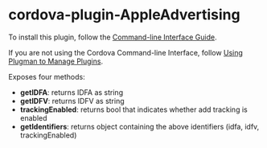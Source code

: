 cordova-plugin-AppleAdvertising
======================
To install this plugin, follow the [Command-line Interface Guide](http://cordova.apache.org/docs/en/edge/guide_cli_index.md.html#The%20Command-line%20Interface).

If you are not using the Cordova Command-line Interface, follow [Using Plugman to Manage Plugins](http://cordova.apache.org/docs/en/edge/guide_plugin_ref_plugman.md.html).

Exposes four methods:

- __getIDFA__: returns IDFA as string
- __getIDFV__: returns IDFV as string
- __trackingEnabled__: returns bool that indicates whether add tracking is enabled
- __getIdentifiers__: returns object containing the above identifiers (idfa, idfv, trackingEnabled)
